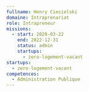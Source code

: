```yaml
---
fullname: Henry Ciesielski
domaine: Intraprenariat
role: Intrapreneur
missions:
  - start: 2020-03-22
    end: 2022-12-31
    status: admin
    startups:
      - zero-logement-vacant
startups:
  - zero-logement-vacant
competences:
  - Administration Publique
---
```

